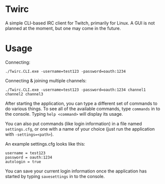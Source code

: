 Twirc
========

A simple CLI-based IRC client for Twitch, primarily for Linux.
A GUI is not planned at the moment, but one may come in the future.

Usage
=====

Connecting:
```
./Twirc.CLI.exe -username=test123 -password=oauth:1234
```

Connecting & joining multiple channels:
```
./Twirc.CLI.exe -username=test123 -password=oauth:1234 channel1 channel2 channel3
```

After starting the application, you can type a different set of commands to do various things. To see all of the available commands, type `commands` in to the console. Typing `help <command>` will display its usage.

You can also put commands (like login information) in a file named `settings.cfg`, or one with a name of your choice (just run the application with `-settings=<path>`).

An example settings.cfg looks like this:
```
username = test123
password = oauth:1234
autologin = true
```

You can save your current login information once the application has started by typing `savesettings` in to the console.
